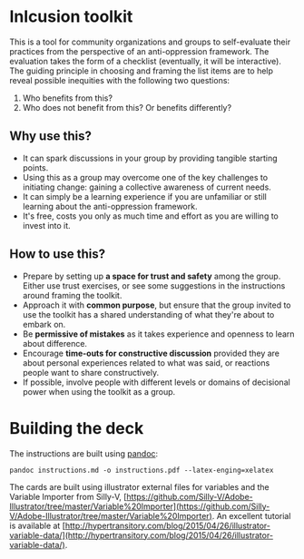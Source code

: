 # Inlcusion toolkit

This is a tool for community organizations and groups to self-evaluate their practices from the perspective of an anti-oppression framework. The evaluation takes the form of a checklist (eventually, it will be interactive). The guiding principle in choosing and framing the list items are to help reveal possible inequities with the following two questions:

1. Who benefits from this?
2. Who does not benefit from this? Or benefits differently?

## Why use this?

- It can spark discussions in your group by providing tangible starting points.
- Using this as a group may overcome one of the key challenges to initiating change: gaining a collective awareness of current needs.
- It can simply be a learning experience if you are unfamiliar or still learning about the anti-oppression framework.
- It's free, costs you only as much time and effort as you are willing to invest into it.

## How to use this?

* Prepare by setting up **a space for trust and safety** among the group. Either use trust exercises, or see some suggestions in the instructions around framing the toolkit.
* Approach it with **common purpose**, but ensure that the group invited to use the toolkit has a shared understanding of what they're about to embark on.
* Be **permissive of mistakes** as it takes experience and openness to learn about difference.
* Encourage **time-outs for constructive discussion** provided they are about personal experiences related to what was said, or reactions people want to share constructively.
* If possible, involve people with different levels or domains of decisional power when using the toolkit as a group.

# Building the deck

The instructions are built using [pandoc](http://pandoc.org):

    pandoc instructions.md -o instructions.pdf --latex-enging=xelatex

The cards are built using illustrator external files for variables and the Variable Importer from Silly-V, [https://github.com/Silly-V/Adobe-Illustrator/tree/master/Variable%20Importer](https://github.com/Silly-V/Adobe-Illustrator/tree/master/Variable%20Importer).
An excellent tutorial is available at [http://hypertransitory.com/blog/2015/04/26/illustrator-variable-data/](http://hypertransitory.com/blog/2015/04/26/illustrator-variable-data/).